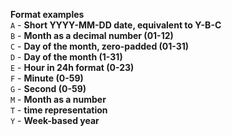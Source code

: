 **Format examples**    
`A` - **Short YYYY-MM-DD date, equivalent to Y-B-C**    
`B` - **Month as a decimal number (01-12)**    
`C` - **Day of the month, zero-padded (01-31)**    
`D` - **Day of the month (1-31)**    
`E` - **Hour in 24h format (0-23)**    
`F` - **Minute (0-59)**    
`G` - **Second (0-59)**    
`M` - **Month as a number**    
`T` - **time representation**    
`Y` - **Week-based year**

